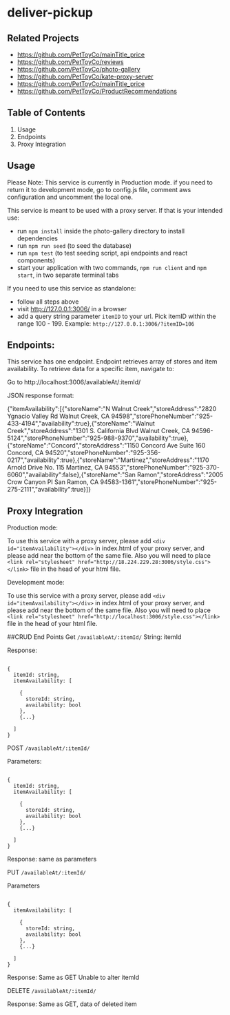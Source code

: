 # deliver-pickup

## Related Projects

- https://github.com/PetToyCo/mainTitle_price
- https://github.com/PetToyCo/reviews
- https://github.com/PetToyCo/photo-gallery
- https://github.com/PetToyCo/kate-proxy-server
- https://github.com/PetToyCo/mainTitle_price
- https://github.com/PetToyCo/ProductRecommendations

## Table of Contents
  1. Usage
  2. Endpoints
  3. Proxy Integration

## Usage

Please Note: This service is currently in Production mode.
if you need to return it to development mode, go to config.js file, comment aws configuration and uncomment the local one.

This service is meant to be used with a proxy server. If that is your intended use:

- run `npm install` inside the photo-gallery directory to install dependencies
- run `npm run seed` (to seed the database)
- run `npm test` (to test seeding script, api endpoints and react components)
- start your application with two commands, `npm run client` and `npm start`, in two separate terminal tabs

If you need to use this service as standalone:

- follow all steps above
- visit http://127.0.0.1:3006/ in a browser
- add a query string parameter `itemID` to your url. Pick itemID within the range 100 - 199.
Example: `http://127.0.0.1:3006/?itemID=106`

## Endpoints:

This service has one endpoint. Endpoint retrieves array of stores and item availability. To retrieve data for a specific item, navigate to:

Go to http://localhost:3006/availableAt/:itemId/

JSON response format:

{"itemAvailability":[{"storeName":"N Walnut Creek","storeAddress":"2820 Ygnacio Valley Rd Walnut Creek, CA 94598","storePhoneNumber":"925-433-4194","availability":true},{"storeName":"Walnut Creek","storeAddress":"1301 S. California Blvd Walnut Creek, CA 94596-5124","storePhoneNumber":"925-988-9370","availability":true},{"storeName":"Concord","storeAddress":"1150 Concord Ave Suite 160 Concord, CA 94520","storePhoneNumber":"925-356-0217","availability":true},{"storeName":"Martinez","storeAddress":"1170 Arnold Drive No. 115 Martinez, CA 94553","storePhoneNumber":"925-370-6060","availability":false},{"storeName":"San Ramon","storeAddress":"2005 Crow Canyon PI San Ramon, CA 94583-1361","storePhoneNumber":"925-275-2111","availability":true}]}

## Proxy Integration

Production mode:

To use this service with a proxy server, please add `<div id="itemAvailability"></div>` in index.html of your proxy server, and please add <script src="http://18.224.229.28:3006/bundle.js"></script> near the bottom of the same file. Also you will need to place `<link rel="stylesheet" href="http://18.224.229.28:3006/style.css"></link>` file in the head of your html file.

Development mode:

To use this service with a proxy server, please add `<div id="itemAvailability"></div>` in index.html of your proxy server, and please add <script src="http://localhost:3006/bundle.js"></script> near the bottom of the same file. Also you will need to place `<link rel="stylesheet" href="http://localhost:3006/style.css"></link>` file in the head of your html file.


##CRUD End Points
Get `/availableAt/:itemId/`
String: itemId


Response:
<pre><code>
{
  itemId: string,
  itemAvailability: [
    
    {
      storeId: string,
      availability: bool
    },
    {...}
      
  ]
}
</code></pre>


POST `/availableAt/:itemId/`


Parameters:
<pre><code>
{
  itemId: string,
  itemAvailability: [
    
    {
      storeId: string,
      availability: bool
    },
    {...}
      
  ]
}
</code></pre>


Response:
same as parameters


PUT `/availableAt/:itemId/`


Parameters 
<pre><code>
{
  itemAvailability: [
    
    {
      storeId: string,
      availability: bool
    },
    {...}
      
  ]
}
</code></pre>


Response:
Same as GET
Unable to alter itemId

DELETE `/availableAt/:itemId/`


Response:
Same as GET, data of deleted item
